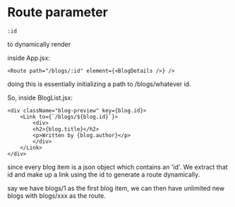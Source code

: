 # Route parameter

```
:id
```

to dynamically render

inside App.jsx:

```
<Route path="/blogs/:id" element={<BlogDetails />} />
```

doing this is essentially initializing a path to /blogs/whatever id.

So, inside BlogList.jsx:

```
<div className="blog-preview" key={blog.id}>
    <Link to={`/blogs/${blog.id}`}>
        <div>
        <h2>{blog.title}</h2>
        <p>Written by {blog.author}</p>
        </div>
    </Link>
</div>
```

since every blog item is a json object which contains an 'id'. We extract that id and make up a link using the id to generate a route dynamically.

say we have blogs/1 as the first blog item, we can then have unlimited new blogs with blogs/xxx as the route.
